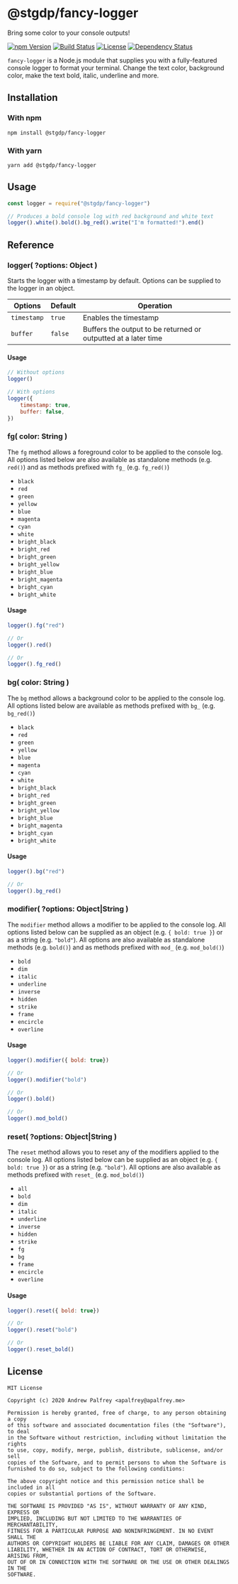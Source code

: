 # @stgdp/fancy-logger

Bring some color to your console outputs!

[![npm Version](https://img.shields.io/npm/v/@stgdp/fancy-logger?style=flat-square)](https://www.npmjs.com/package/@stgdp/fancy-logger)
[![Build Status](https://img.shields.io/travis/stgdp/fancy-logger?style=flat-square)](https://travis-ci.org/stgdp/fancy-logger)
[![License](https://img.shields.io/github/license/stgdp/fancy-logger?style=flat-square)](LICENSE)
[![Dependency Status](https://img.shields.io/david/stgdp/fancy-logger?style=flat-square)](https://david-dm.org/stgdp/fancy-logger)

`fancy-logger` is a Node.js module that supplies you with a fully-featured console logger to format your terminal. Change the text color, background color, make the text bold, italic, underline and more.

## Installation

### With npm

```
npm install @stgdp/fancy-logger
```

### With yarn

```
yarn add @stgdp/fancy-logger
```

## Usage

```javascript
const logger = require("@stgdp/fancy-logger")

// Produces a bold console log with red background and white text
logger().white().bold().bg_red().write("I'm formatted!").end()
```

## Reference

### logger( ?options: Object )

Starts the logger with a timestamp by default. Options can be supplied to the logger in an object.

| Options     | Default | Operation                                                      |
| ----------- | ------- | -------------------------------------------------------------- |
| `timestamp` | `true`  | Enables the timestamp                                          |
| `buffer`    | `false` | Buffers the output to be returned or outputted at a later time |

#### Usage

```javascript
// Without options
logger()

// With options
logger({
    timestamp: true,
    buffer: false,
})
```

### fg( color: String )

The `fg` method allows a foreground color to be applied to the console log. All options listed below are also available as standalone methods (e.g. `red()`) and as methods prefixed with `fg_` (e.g. `fg_red()`)

-   `black`
-   `red`
-   `green`
-   `yellow`
-   `blue`
-   `magenta`
-   `cyan`
-   `white`
-   `bright_black`
-   `bright_red`
-   `bright_green`
-   `bright_yellow`
-   `bright_blue`
-   `bright_magenta`
-   `bright_cyan`
-   `bright_white`

#### Usage

```javascript
logger().fg("red")

// Or
logger().red()

// Or
logger().fg_red()
```

### bg( color: String )

The `bg` method allows a background color to be applied to the console log. All options listed below are available as methods prefixed with `bg_` (e.g. `bg_red()`)

-   `black`
-   `red`
-   `green`
-   `yellow`
-   `blue`
-   `magenta`
-   `cyan`
-   `white`
-   `bright_black`
-   `bright_red`
-   `bright_green`
-   `bright_yellow`
-   `bright_blue`
-   `bright_magenta`
-   `bright_cyan`
-   `bright_white`

#### Usage

```javascript
logger().bg("red")

// Or
logger().bg_red()
```

### modifier( ?options: Object|String )

The `modifier` method allows a modifier to be applied to the console log. All options listed below can be supplied as an object (e.g. `{ bold: true }`) or as a string (e.g. `"bold"`). All options are also available as standalone methods (e.g. `bold()`) and as methods prefixed with `mod_` (e.g. `mod_bold()`)

- `bold`
- `dim`
- `italic`
- `underline`
- `inverse`
- `hidden`
- `strike`
- `frame`
- `encircle`
- `overline`

#### Usage

```javascript
logger().modifier({ bold: true})

// Or
logger().modifier("bold")

// Or
logger().bold()

// Or
logger().mod_bold()
```

### reset( ?options: Object|String )

The `reset` method allows you to reset any of the modifiers applied to the console log. All options listed below can be supplied as an object (e.g. `{ bold: true }`) or as a string (e.g. `"bold"`). All options are also available as methods prefixed with `reset_` (e.g. `mod_bold()`)

- `all`
- `bold`
- `dim`
- `italic`
- `underline`
- `inverse`
- `hidden`
- `strike`
- `fg`
- `bg`
- `frame`
- `encircle`
- `overline`

#### Usage

```javascript
logger().reset({ bold: true})

// Or
logger().reset("bold")

// Or
logger().reset_bold()
```

## License

```
MIT License

Copyright (c) 2020 Andrew Palfrey <apalfrey@apalfrey.me>

Permission is hereby granted, free of charge, to any person obtaining a copy
of this software and associated documentation files (the "Software"), to deal
in the Software without restriction, including without limitation the rights
to use, copy, modify, merge, publish, distribute, sublicense, and/or sell
copies of the Software, and to permit persons to whom the Software is
furnished to do so, subject to the following conditions:

The above copyright notice and this permission notice shall be included in all
copies or substantial portions of the Software.

THE SOFTWARE IS PROVIDED "AS IS", WITHOUT WARRANTY OF ANY KIND, EXPRESS OR
IMPLIED, INCLUDING BUT NOT LIMITED TO THE WARRANTIES OF MERCHANTABILITY,
FITNESS FOR A PARTICULAR PURPOSE AND NONINFRINGEMENT. IN NO EVENT SHALL THE
AUTHORS OR COPYRIGHT HOLDERS BE LIABLE FOR ANY CLAIM, DAMAGES OR OTHER
LIABILITY, WHETHER IN AN ACTION OF CONTRACT, TORT OR OTHERWISE, ARISING FROM,
OUT OF OR IN CONNECTION WITH THE SOFTWARE OR THE USE OR OTHER DEALINGS IN THE
SOFTWARE.
```
